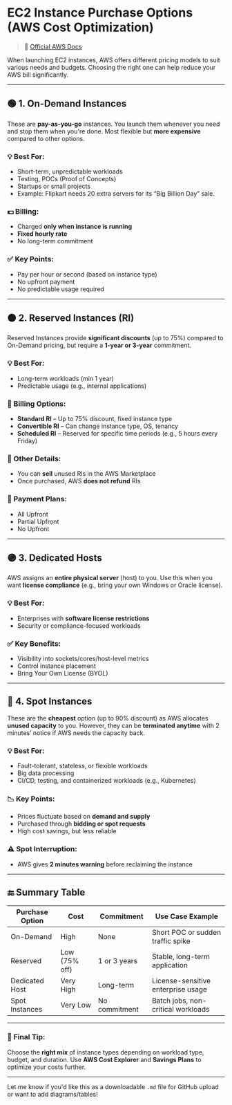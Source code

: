 # EC2 Instance Purchase Options (AWS Cost Optimization)

> 📘 [Official AWS Docs](https://docs.aws.amazon.com/AWSEC2/latest/UserGuide/instance-purchasing-options.html)

When launching EC2 instances, AWS offers different pricing models to suit various needs and budgets. Choosing the right one can help reduce your AWS bill significantly.

---

## 🟢 1. On-Demand Instances

These are **pay-as-you-go** instances. You launch them whenever you need and stop them when you're done. Most flexible but **more expensive** compared to other options.

### 💡 Best For:
- Short-term, unpredictable workloads
- Testing, POCs (Proof of Concepts)
- Startups or small projects
- Example: Flipkart needs 20 extra servers for its “Big Billion Day” sale.

### 💵 Billing:
- Charged **only when instance is running**
- **Fixed hourly rate**
- No long-term commitment

### ✅ Key Points:
- Pay per hour or second (based on instance type)
- No upfront payment
- No predictable usage required

---

## 🟠 2. Reserved Instances (RI)

Reserved Instances provide **significant discounts** (up to 75%) compared to On-Demand pricing, but require a **1-year or 3-year** commitment.

### 💡 Best For:
- Long-term workloads (min 1 year)
- Predictable usage (e.g., internal applications)

### 🧾 Billing Options:
- **Standard RI** – Up to 75% discount, fixed instance type
- **Convertible RI** – Can change instance type, OS, tenancy
- **Scheduled RI** – Reserved for specific time periods (e.g., 5 hours every Friday)

### 🛒 Other Details:
- You can **sell** unused RIs in the AWS Marketplace
- Once purchased, AWS **does not refund** RIs

### 🔐 Payment Plans:
- All Upfront
- Partial Upfront
- No Upfront

---

## 🟣 3. Dedicated Hosts

AWS assigns an **entire physical server** (host) to you. Use this when you want **license compliance** (e.g., bring your own Windows or Oracle license).

### 💡 Best For:
- Enterprises with **software license restrictions**
- Security or compliance-focused workloads

### ✅ Key Benefits:
- Visibility into sockets/cores/host-level metrics
- Control instance placement
- Bring Your Own License (BYOL)

---

## 🔵 4. Spot Instances

These are the **cheapest** option (up to 90% discount) as AWS allocates **unused capacity** to you. However, they can be **terminated anytime** with 2 minutes’ notice if AWS needs the capacity back.

### 💡 Best For:
- Fault-tolerant, stateless, or flexible workloads
- Big data processing
- CI/CD, testing, and containerized workloads (e.g., Kubernetes)

### 📉 Key Points:
- Prices fluctuate based on **demand and supply**
- Purchased through **bidding or spot requests**
- High cost savings, but less reliable

### ⚠️ Spot Interruption:
- AWS gives **2 minutes warning** before reclaiming the instance

---

## 🔚 Summary Table

| Purchase Option   | Cost         | Commitment       | Use Case Example                     |
|------------------|--------------|------------------|--------------------------------------|
| On-Demand        | High         | None             | Short POC or sudden traffic spike    |
| Reserved         | Low (75% off)| 1 or 3 years     | Stable, long-term application        |
| Dedicated Host   | Very High    | Long-term        | License-sensitive enterprise usage   |
| Spot Instances   | Very Low     | No commitment    | Batch jobs, non-critical workloads   |

---

### 📌 Final Tip:
Choose the **right mix** of instance types depending on workload type, budget, and duration. Use **AWS Cost Explorer** and **Savings Plans** to optimize your costs further.

---

Let me know if you'd like this as a downloadable `.md` file for GitHub upload or want to add diagrams/tables!
